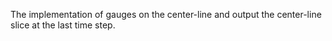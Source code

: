 The implementation of gauges on the center-line and output the center-line slice at the last time step.
